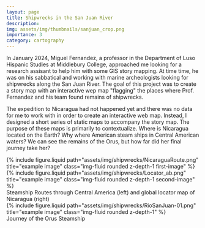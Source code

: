 ```yaml
---
layout: page
title: Shipwrecks in the San Juan River
description: 
img: assets/img/thumbnails/sanjuan_crop.png
importance: 3
category: cartography
---
```


In January 2024, Miguel Fernandez, a professor in the Department of Luso Hispanic Studies at Middlebury College, approached me looking for a research assisant to help him with some GIS story mapping. At time time, he was on his sabbatical and working with marine archeologists looking for shipwrecks along the San Juan River. 
The goal of this project was to create a story map with an interactive wep map "flagging" the places where Prof. Fernandez and his team found remains of shipwrecks. 

The expedition to Nicaragua had not happened yet and there was no data for me to work with in order to create an interactive web map. Instead, I designed a short series of static maps to accompany the story map. The purpose of these maps is primarily to contextualize. Where is Nicaragua located on the Earth? Why where American steam ships in Central American waters? We can see the remains of the Orus, but how far did her final journey take her?

<div class="row justify-content-sm-center">
    <div class="col-sm-8 mt-3 mt-md-0">
        {% include figure.liquid path="assets/img/shipwrecks/NicaraguaRoute.png" title="example image" class="img-fluid rounded z-depth-1 first-image" %}
    </div>
    <div class="col-sm-4 mt-3 mt-md-0 d-flex align-items-end">
        {% include figure.liquid path="assets/img/shipwrecks/Locator_ab.png" title="example image" class="img-fluid rounded z-depth-1 second-image" %}
    </div>
</div>
<div class="caption">
    Steamship Routes through Central America (left) and global locator map of Nicaragua (right)
</div>

<div class="row justify-content-sm-center">
  <div class="col-12 mt-3 mt-md-0">
    {% include figure.liquid path="assets/img/shipwrecks/RioSanJuan-01.png" title="example image" class="img-fluid rounded z-depth-1" %}
  </div>
</div>
<div class="caption">
    Journey of the Orus Steamship 
</div>
